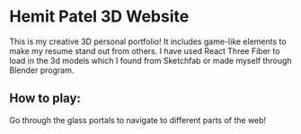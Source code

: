 # Hemit Patel 3D Website

This is my creative 3D personal portfolio! It includes game-like elements to make my resume stand out from others. I have used React Three Fiber to load in the 3d models which I found from Sketchfab or made myself through Blender program.

## How to play:

Go through the glass portals to navigate to different parts of the web! 